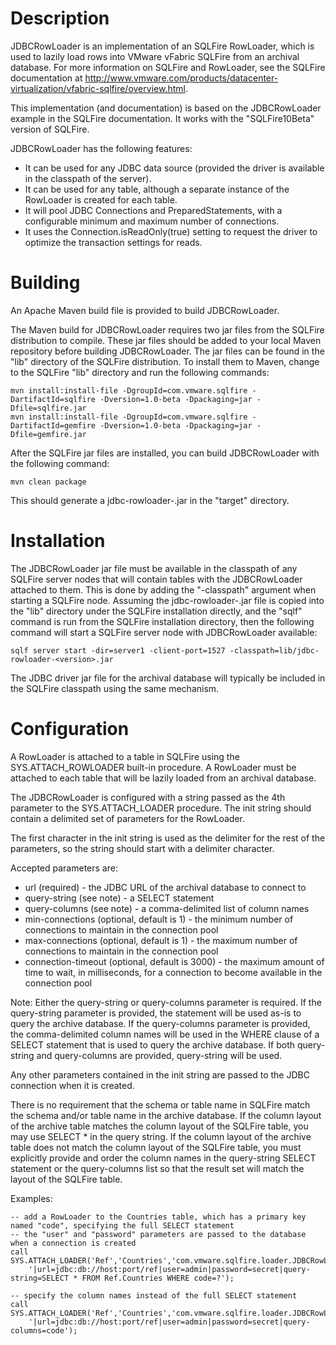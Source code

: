 Description
===========

JDBCRowLoader is an implementation of an SQLFire RowLoader, which is used to lazily load rows into VMware vFabric SQLFire
from an archival database. For more information on SQLFire and RowLoader, see the SQLFire documentation at
http://www.vmware.com/products/datacenter-virtualization/vfabric-sqlfire/overview.html. 

This implementation (and documentation) is based on the JDBCRowLoader example in the SQLFire documentation. It works with 
the "SQLFire10Beta" version of SQLFire.

JDBCRowLoader has the following features:

 * It can be used for any JDBC data source (provided the driver is available in the classpath of the server).
 * It can be used for any table, although a separate instance of the RowLoader is created for each table.
 * It will pool JDBC Connections and PreparedStatements, with a configurable minimum and maximum number of connections.
 * It uses the Connection.isReadOnly(true) setting to request the driver to optimize the transaction settings for reads.

Building
========

An Apache Maven build file is provided to build JDBCRowLoader. 

The Maven build for JDBCRowLoader requires two jar files from the SQLFire distribution to compile. These jar files should be added 
to your local Maven repository before building JDBCRowLoader. The jar files can be found in the "lib" directory of the SQLFire 
distribution. To install them to Maven, change to the SQLFire "lib" directory and run the following commands:

    mvn install:install-file -DgroupId=com.vmware.sqlfire -DartifactId=sqlfire -Dversion=1.0-beta -Dpackaging=jar -Dfile=sqlfire.jar
    mvn install:install-file -DgroupId=com.vmware.sqlfire -DartifactId=gemfire -Dversion=1.0-beta -Dpackaging=jar -Dfile=gemfire.jar

After the SQLFire jar files are installed, you can build JDBCRowLoader with the following command:

    mvn clean package

This should generate a jdbc-rowloader-<version>.jar in the "target" directory.

Installation
============

The JDBCRowLoader jar file must be available in the classpath of any SQLFire server nodes that will contain tables with the JDBCRowLoader
attached to them. This is done by adding the "-classpath" argument when starting a SQLFire node. Assuming the jdbc-rowloader-<version>.jar 
file is copied into the "lib" directory under the SQLFire installation directly, and the "sqlf" command is run from the SQLFire installation 
directory, then the following command will start a SQLFire server node with JDBCRowLoader available:

    sqlf server start -dir=server1 -client-port=1527 -classpath=lib/jdbc-rowloader-<version>.jar 
	 
The JDBC driver jar file for the archival database will typically be included in the SQLFire classpath using the same mechanism. 

Configuration
=============

A RowLoader is attached to a table in SQLFire using the SYS.ATTACH_ROWLOADER built-in procedure. A RowLoader must be attached to each 
table that will be lazily loaded from an archival database. 

The JDBCRowLoader is configured with a string passed as the 4th parameter to the SYS.ATTACH_LOADER procedure. The init 
string should contain a delimited set of parameters for the RowLoader.

The first character in the init string is used as the delimiter for the rest of the parameters, so the string should start
with a delimiter character. 

Accepted parameters are:

 * url (required) - the JDBC URL of the archival database to connect to
 * query-string (see note) - a SELECT statement
 * query-columns (see note) - a comma-delimited list of column names
 * min-connections (optional, default is 1) - the minimum number of connections to maintain in the connection pool
 * max-connections (optional, default is 1) - the maximum number of connections to maintain in the connection pool
 * connection-timeout (optional, default is 3000) - the maximum amount of time to wait, in milliseconds, for a connection
        to become available in the connection pool
      
Note: Either the query-string or query-columns parameter is required. If the query-string parameter is provided, the 
statement will be used as-is to query the archive database. If the query-columns parameter is provided, the comma-delimited 
column names will be used in the WHERE clause of a SELECT statement that is used to query the archive database. If both 
query-string and query-columns are provided, query-string will be used.  

Any other parameters contained in the init string are passed to the JDBC connection when it is created.

There is no requirement that the schema or table name in SQLFire match the schema and/or table name in the archive database.
If the column layout of the archive table matches the column layout of the SQLFire table, you may use SELECT * in the query string.
If the column layout of the archive table does not match the column layout of the SQLFire table, you must explicitly provide 
and order the column names in the query-string SELECT statement or the query-columns list so that the result set will match the 
layout of the SQLFire table.

Examples:

    -- add a RowLoader to the Countries table, which has a primary key named "code", specifying the full SELECT statement
    -- the "user" and "password" parameters are passed to the database when a connection is created
    call SYS.ATTACH_LOADER('Ref','Countries','com.vmware.sqlfire.loader.JDBCRowLoader',
        '|url=jdbc:db://host:port/ref|user=admin|password=secret|query-string=SELECT * FROM Ref.Countries WHERE code=?');

    -- specify the column names instead of the full SELECT statement
    call SYS.ATTACH_LOADER('Ref','Countries','com.vmware.sqlfire.loader.JDBCRowLoader', 
        '|url=jdbc:db://host:port/ref|user=admin|password=secret|query-columns=code');

